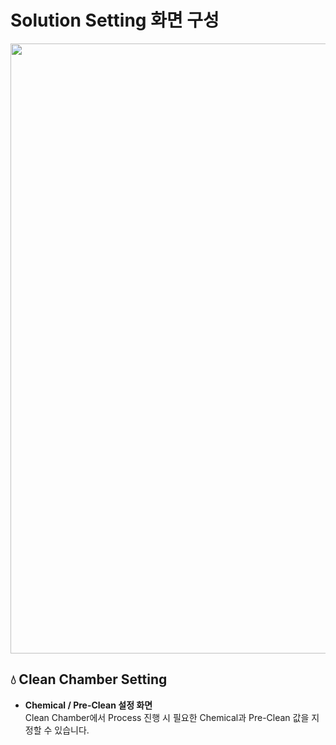 # Solution Setting 화면 구성

<p align="center">
  <img width="1520" height="976" alt="image" src="https://github.com/user-attachments/assets/a985795f-cb89-413f-ac93-2f78df18049d" />
</p>

## 💧 Clean Chamber Setting

- **Chemical / Pre-Clean 설정 화면**  
  Clean Chamber에서 Process 진행 시 필요한 Chemical과 Pre-Clean 값을 지정할 수 있습니다.

